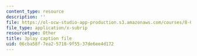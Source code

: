 ```yaml
---
content_type: resource
description: ''
file: https://ol-ocw-studio-app-production.s3.amazonaws.com/courses/8-06-quantum-physics-iii-spring-2018/06cba58f7ea257189f5537de6ee4d172_pgEFvhkEp-c.vtt
file_type: application/x-subrip
resourcetype: Other
title: 3play caption file
uid: 06cba58f-7ea2-5718-9f55-37de6ee4d172
---
```

